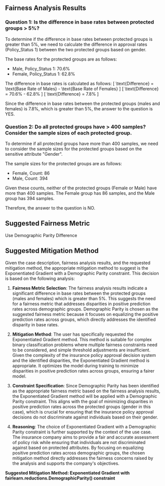 
## Fairness Analysis Results

### Question 1: Is the difference in base rates between protected groups > 5%?
To determine if the difference in base rates between protected groups is greater than 5%, we need to calculate the difference in approval rates (Policy_Status 1) between the two protected groups based on gender.

The base rates for the protected groups are as follows:
- Male, Policy_Status 1: 70.6%
- Female, Policy_Status 1: 62.8%

The difference in base rates is calculated as follows:
\[ \text{Difference} = \text{Base Rate of Males} - \text{Base Rate of Females} \]
\[ \text{Difference} = 70.6\% - 62.8\% \]
\[ \text{Difference} = 7.8\% \]

Since the difference in base rates between the protected groups (males and females) is 7.8%, which is greater than 5%, the answer to the question is YES.

### Question 2: Do all protected groups have > 400 samples? Consider the sample sizes of each protected group.
To determine if all protected groups have more than 400 samples, we need to consider the sample sizes for the protected groups based on the sensitive attribute "Gender".

The sample sizes for the protected groups are as follows:
- Female, Count: 86
- Male, Count: 394

Given these counts, neither of the protected groups (Female or Male) have more than 400 samples. The Female group has 86 samples, and the Male group has 394 samples.

Therefore, the answer to the question is NO.

## Suggested Fairness Metric
Use Demographic Parity Difference

## Suggested Mitigation Method
Given the case description, fairness analysis results, and the requested mitigation method, the appropriate mitigation method to suggest is the Exponentiated Gradient with a Demographic Parity constraint. This decision is based on the following analysis:

1. **Fairness Metric Selection**: The fairness analysis results indicate a significant difference in base rates between the protected groups (males and females) which is greater than 5%. This suggests the need for a fairness metric that addresses disparities in positive prediction rates across demographic groups. Demographic Parity is chosen as the suggested fairness metric because it focuses on equalizing the positive prediction rates across groups, which directly addresses the identified disparity in base rates.

2. **Mitigation Method**: The user has specifically requested the Exponentiated Gradient method. This method is suitable for complex binary classification problems where multiple fairness constraints need to be considered, and simple threshold adjustments are insufficient. Given the complexity of the insurance policy approval decision system and the identified disparities, the Exponentiated Gradient method is appropriate. It optimizes the model during training to minimize disparities in positive prediction rates across groups, ensuring a fairer model.

3. **Constraint Specification**: Since Demographic Parity has been identified as the appropriate fairness metric based on the fairness analysis results, the Exponentiated Gradient method will be applied with a Demographic Parity constraint. This aligns with the goal of minimizing disparities in positive prediction rates across the protected groups (gender in this case), which is crucial for ensuring that the insurance policy approval decisions do not discriminate against individuals based on their gender.

4. **Reasoning**: The choice of Exponentiated Gradient with a Demographic Parity constraint is further supported by the context of the use case. The insurance company aims to provide a fair and accurate assessment of policy risk while ensuring that individuals are not discriminated against based on protected attributes. By focusing on equalizing positive prediction rates across demographic groups, the chosen mitigation method directly addresses the fairness concerns raised by the analysis and supports the company's objectives.

**Suggested Mitigation Method: Exponentiated Gradient with fairlearn.reductions.DemographicParity() constraint**
